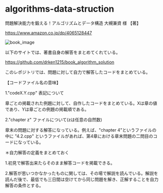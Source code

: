 # algorithms-data-struction
問題解決能力を鍛える！アルゴリズムとデータ構造 大槻兼資 様 【著】

https://www.amazon.co.jp/dp/4065128447

![book_image](https://user-images.githubusercontent.com/117615272/200555812-3d832be4-bd2e-4e6b-a40b-88bf68410335.png)

以下のサイトでは、著書自身の解答をまとめてくれている。

https://github.com/drken1215/book_algorithm_solution

このレポジトリでは、問題に対して自力で解答したコードをまとめている。

【コードファイル名の意味】

1."codeX.Y.cpp" 表記について

章ごとの掲載された例題に対して、自作したコードをまとめている。Xは章の値であり、Yは章ごとの例題の掲載順である。

2."chapter z" ファイルについて(zは任意の自然数)

章末の問題に対する解答になっている。例えば、"chapter 4"というファイルの中に "4.2.cpp" というファイルがあれば、第4章における章末問題の二問目のコードになっている。

＊自力解答の定義をまとめておく

1.初見で解答出来たらそのまま解答コードを掲載できる。

2.解答が思いつかなかったものに関しては、その場で解説を読んでいる。解説を読んだ後で、最低でも三日間は空けてから同じ問題を解き、正解することを自力解答の条件とする。
